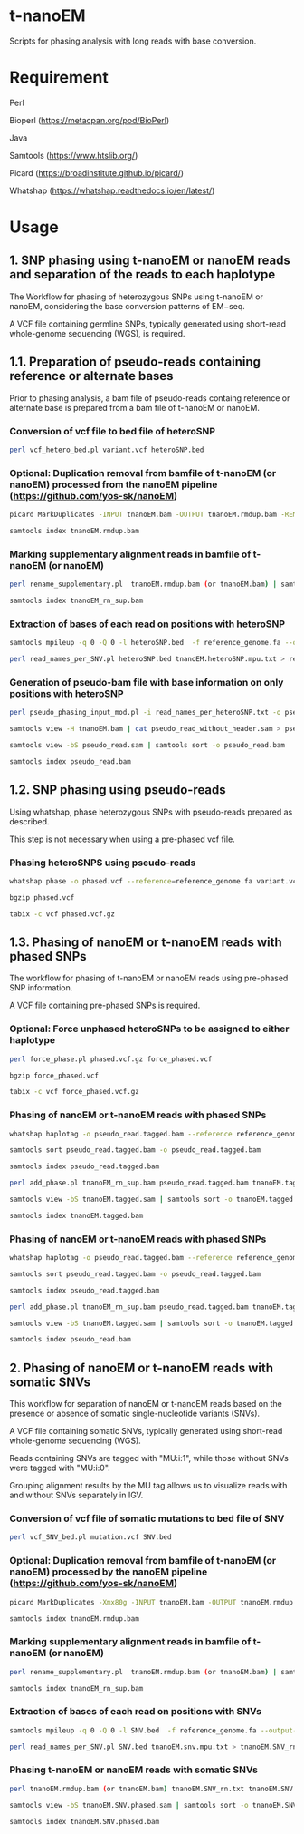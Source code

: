 # t-nanoEM
Scripts for phasing analysis with long reads with base conversion.

# Requirement

Perl

Bioperl (https://metacpan.org/pod/BioPerl)

Java

Samtools (https://www.htslib.org/)

Picard (https://broadinstitute.github.io/picard/)

Whatshap (https://whatshap.readthedocs.io/en/latest/)

# Usage

## 1. SNP phasing using t-nanoEM or nanoEM reads and separation of the reads to each haplotype

The Workflow for phasing of heterozygous SNPs using t-nanoEM or nanoEM, considering the base conversion patterns of EM−seq.

A VCF file containing germline SNPs, typically generated using short-read whole-genome sequencing (WGS), is required.

## 1.1. Preparation of pseudo-reads containing reference or alternate bases
Prior to phasing analysis, a bam file of pseudo-reads containg reference or alternate base is prepared from a bam file of t-nanoEM or nanoEM.

### Conversion of vcf file to bed file of heteroSNP

```bash
perl vcf_hetero_bed.pl variant.vcf heteroSNP.bed
```

### Optional: Duplication removal from bamfile of t-nanoEM (or nanoEM) processed from the nanoEM pipeline (https://github.com/yos-sk/nanoEM)

```bash
picard MarkDuplicates -INPUT tnanoEM.bam -OUTPUT tnanoEM.rmdup.bam -REMOVE_DUPLICATES true -M tnanoEM.rmdup.metrics.txt

samtools index tnanoEM.rmdup.bam
```

### Marking supplementary alignment reads in bamfile of t-nanoEM (or nanoEM)

```bash
perl rename_supplementary.pl  tnanoEM.rmdup.bam (or tnanoEM.bam) | samtools view -bS | samtools sort -o tnanoEM_rn_sup.bam

samtools index tnanoEM_rn_sup.bam
```

### Extraction of bases of each read on positions with heteroSNP

```bash
samtools mpileup -q 0 -Q 0 -l heteroSNP.bed  -f reference_genome.fa --output-QNAME tnanoEM_rn_sup.bam > tnanoEM.heteroSNP.mpu.txt

perl read_names_per_SNV.pl heteroSNP.bed tnanoEM.heteroSNP.mpu.txt > read_names_per_heteroSNP.txt
```

### Generation of pseudo-bam file with base information on only positions with heteroSNP

```bash
perl pseudo_phasing_input_mod.pl -i read_names_per_heteroSNP.txt -o pseudo_read_without_header.sam -m 0 -s 0

samtools view -H tnanoEM.bam | cat pseudo_read_without_header.sam > pseudo_read.sam

samtools view -bS pseudo_read.sam | samtools sort -o pseudo_read.bam

samtools index pseudo_read.bam
```

## 1.2. SNP phasing using pseudo-reads

Using whatshap, phase heterozygous SNPs with pseudo-reads prepared as described.

This step is not necessary when using a pre-phased vcf file.

### Phasing heteroSNPS using pseudo-reads

```bash
whatshap phase -o phased.vcf --reference=reference_genome.fa variant.vcf pseudo_read.bam --ignore-read-group

bgzip phased.vcf

tabix -c vcf phased.vcf.gz
```


## 1.3. Phasing of nanoEM or t-nanoEM reads with phased SNPs

The workflow for phasing of t-nanoEM or nanoEM reads using pre-phased SNP information.

A VCF file containing pre-phased SNPs is required.

### Optional: Force unphased heteroSNPs to be assigned to either haplotype

```bash
perl force_phase.pl phased.vcf.gz force_phased.vcf

bgzip force_phased.vcf

tabix -c vcf force_phased.vcf.gz
```

### Phasing of nanoEM or t-nanoEM reads with phased SNPs

```bash
whatshap haplotag -o pseudo_read.tagged.bam --reference reference_genome.fa --ignore-read-groups force_phased.vcf.gz (or phased.vcf.gz) pseudo_read.bam

samtools sort pseudo_read.tagged.bam -o pseudo_read.tagged.bam

samtools index pseudo_read.tagged.bam

perl add_phase.pl tnanoEM_rn_sup.bam pseudo_read.tagged.bam tnanoEM.tagged.sam

samtools view -bS tnanoEM.tagged.sam | samtools sort -o tnanoEM.tagged.bam

samtools index tnanoEM.tagged.bam
```

### Phasing of nanoEM or t-nanoEM reads with phased SNPs

```bash
whatshap haplotag -o pseudo_read.tagged.bam --reference reference_genome.fa --ignore-read-groups force_phased.vcf.gz (or phased.vcf.gz) pseudo_read.bam

samtools sort pseudo_read.tagged.bam -o pseudo_read.tagged.bam

samtools index pseudo_read.tagged.bam

perl add_phase.pl tnanoEM_rn_sup.bam pseudo_read.tagged.bam tnanoEM.tagged.sam

samtools view -bS tnanoEM.tagged.sam | samtools sort -o tnanoEM.tagged.bam

samtools index pseudo_read.bam
```


## 2. Phasing of nanoEM or t-nanoEM reads with somatic SNVs
This workflow for separation of nanoEM or t-nanoEM reads based on the presence or absence of somatic single-nucleotide variants (SNVs).

A VCF file containing somatic SNVs, typically generated using short-read whole-genome sequencing (WGS).

Reads containing SNVs are tagged with "MU:i:1", while those without SNVs were tagged with "MU:i:0".

Grouping alignment results by the MU tag allows us to visualize reads with and without SNVs separately in IGV.


### Conversion of vcf file of somatic mutations to bed file of SNV

```bash
perl vcf_SNV_bed.pl mutation.vcf SNV.bed
```

### Optional: Duplication removal from bamfile of t-nanoEM (or nanoEM) processed by the nanoEM pipeline (https://github.com/yos-sk/nanoEM)

```bash
picard MarkDuplicates -Xmx80g -INPUT tnanoEM.bam -OUTPUT tnanoEM.rmdup.bam -REMOVE_DUPLICATES true -M tnanoEM.rmdup.metrics.txt

samtools index tnanoEM.rmdup.bam
```

### Marking supplementary alignment reads in bamfile of t-nanoEM (or nanoEM)

```bash
perl rename_supplementary.pl  tnanoEM.rmdup.bam (or tnanoEM.bam) | samtools view -bS | samtools sort -o tnanoEM_rn_sup.bam

samtools index tnanoEM_rn_sup.bam
```

### Extraction of bases of each read on positions with SNVs

```bash
samtools mpileup -q 0 -Q 0 -l SNV.bed  -f reference_genome.fa --output-QNAME tnanoEM_rn_sup.bam > tnanoEM.snv.mpu.txt

perl read_names_per_SNV.pl SNV.bed tnanoEM.snv.mpu.txt > tnanoEM.SNV_rn.txt
```

### Phasing t-nanoEM or nanoEM reads with somatic SNVs

```bash
perl tnanoEM.rmdup.bam (or tnanoEM.bam) tnanoEM.SNV_rn.txt tnanoEM.SNV.phased.bam

samtools view -bS tnanoEM.SNV.phased.sam | samtools sort -o tnanoEM.SNV.phased.bam

samtools index tnanoEM.SNV.phased.bam
```

